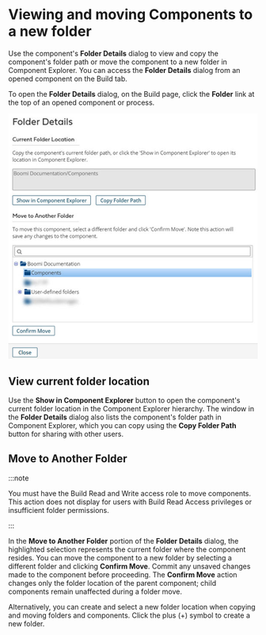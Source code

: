 # Viewing and moving Components to a new folder

<head>
  <meta name="guidename" content="Integration"/>
  <meta name="context" content="GUID-6a08d25e-f8ff-4f63-9af4-4a4e8a443158"/>
</head>


Use the component's **Folder Details** dialog to view and copy the component's folder path or move the component to a new folder in Component Explorer. You can access the **Folder Details** dialog from an opened component on the Build tab.

To open the **Folder Details** dialog, on the Build page, click the **Folder** link at the top of an opened component or process.

![](../Images/img-int-Folder_Details_dialog_cc0e2f5a-6d90-4595-8953-d205bcca1ad6.jpg)

## View current folder location

Use the **Show in Component Explorer** button to open the component's current folder location in the Component Explorer hierarchy. The window in the **Folder Details** dialog also lists the component's folder path in Component Explorer, which you can copy using the **Copy Folder Path** button for sharing with other users.

## Move to Another Folder

:::note

You must have the Build Read and Write access role to move components. This action does not display for users with Build Read Access privileges or insufficient folder permissions.

:::

In the **Move to Another Folder** portion of the **Folder Details** dialog, the highlighted selection represents the current folder where the component resides. You can move the component to a new folder by selecting a different folder and clicking **Confirm Move**. Commit any unsaved changes made to the component before proceeding. The **Confirm Move** action changes only the folder location of the parent component; child components remain unaffected during a folder move.

Alternatively, you can create and select a new folder location when copying and moving folders and components. Click the plus \(+\) symbol to create a new folder.